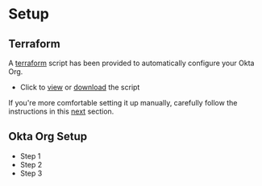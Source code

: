 # Setup

## Terraform
A [terraform](https://www.terraform.io/docs/providers/okta/index.html) script has been provided to automatically configure your Okta Org. 
* Click to [view](./sample.tf) or [download](./sample.tf) the script

If you're more comfortable setting it up manually, carefully follow the instructions in this [next](#org-setup) section.

## Okta Org Setup
* Step 1
* Step 2
* Step 3